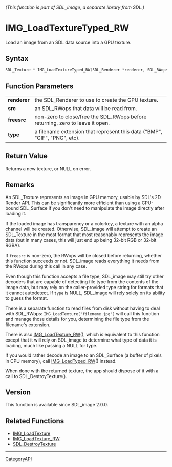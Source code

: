 ###### (This function is part of SDL_image, a separate library from SDL.)
# IMG_LoadTextureTyped_RW

Load an image from an SDL data source into a GPU texture.

## Syntax

```c
SDL_Texture * IMG_LoadTextureTyped_RW(SDL_Renderer *renderer, SDL_RWops *src, int freesrc, const char *type);

```

## Function Parameters

|                  |                                                                               |
| ---------------- | ----------------------------------------------------------------------------- |
| **renderer**     | the SDL_Renderer to use to create the GPU texture.                            |
| **src**          | an SDL_RWops that data will be read from.                                     |
| **freesrc**      | non-zero to close/free the SDL_RWops before returning, zero to leave it open. |
| **type**         | a filename extension that represent this data ("BMP", "GIF", "PNG", etc).     |

## Return Value

Returns a new texture, or NULL on error.

## Remarks

An SDL_Texture represents an image in GPU memory, usable by SDL's 2D Render
API. This can be significantly more efficient than using a CPU-bound
SDL_Surface if you don't need to manipulate the image directly after
loading it.

If the loaded image has transparency or a colorkey, a texture with an alpha
channel will be created. Otherwise, SDL_image will attempt to create an
SDL_Texture in the most format that most reasonably represents the image
data (but in many cases, this will just end up being 32-bit RGB or 32-bit
RGBA).

If `freesrc` is non-zero, the RWops will be closed before returning,
whether this function succeeds or not. SDL_image reads everything it needs
from the RWops during this call in any case.

Even though this function accepts a file type, SDL_image may still try
other decoders that are capable of detecting file type from the contents of
the image data, but may rely on the caller-provided type string for formats
that it cannot autodetect. If `type` is NULL, SDL_image will rely solely on
its ability to guess the format.

There is a separate function to read files from disk without having to deal
with SDL_RWops: `IMG_LoadTexture("filename.jpg")` will call this function
and manage those details for you, determining the file type from the
filename's extension.

There is also [IMG_LoadTexture_RW](IMG_LoadTexture_RW.md)(), which is
equivalent to this function except that it will rely on SDL_image to
determine what type of data it is loading, much like passing a NULL for
type.

If you would rather decode an image to an SDL_Surface (a buffer of pixels
in CPU memory), call [IMG_LoadTyped_RW](IMG_LoadTyped_RW.md)() instead.

When done with the returned texture, the app should dispose of it with a
call to SDL_DestroyTexture().

## Version

This function is available since SDL_image 2.0.0.

## Related Functions

* [IMG_LoadTexture](IMG_LoadTexture.md)
* [IMG_LoadTexture_RW](IMG_LoadTexture_RW.md)
* [SDL_DestroyTexture](SDL_DestroyTexture.md)

----
[CategoryAPI](CategoryAPI.md)
